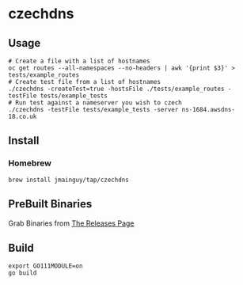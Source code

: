 # czechdns


## Usage
```
# Create a file with a list of hostnames
oc get routes --all-namespaces --no-headers | awk '{print $3}' > tests/example_routes
# Create test file from a list of hostnames
./czechdns -createTest=true -hostsFile ./tests/example_routes -testFile tests/example_tests
# Run test against a nameserver you wish to czech
./czechdns -testFile tests/example_tests -server ns-1684.awsdns-18.co.uk
```

## Install

### Homebrew

```/bin/bash
brew install jmainguy/tap/czechdns
```

## PreBuilt Binaries
Grab Binaries from [The Releases Page](https://github.com/Jmainguy/czechdns/releases)

## Build
```/bin/bash
export GO111MODULE=on
go build
```
